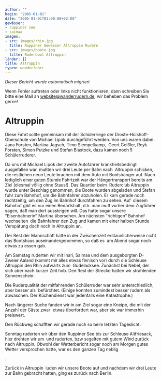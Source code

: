 ```yaml
---
author: ""
begin: "2005-01-01"
date: "2005-01-01T01:00:00+02:00"
gewässer:
- ruppiner see
- saimaa
images:
- src: images/rhin.jpg
  title: Ruppiner Gewässer Altruppin Rudern
- src: images/boote.jpg
  title: Ruderboot Altruppin
länder: []
title: Altruppin
typen: wanderfahrt
---
```



*Dieser Bericht wurde automatisch migriert*

Wenn Fehler auftreten oder links nicht funktionieren, dann schreiben Sie bitte eine Mail an website@wanderrudern.de, wir beheben das Problem gerne!



# Altruppin


Diese Fahrt sollte gemeinsam mit der Schülerriege der Droste-Hülshoff-Oberschule von Michael Lipok durchgeführt werden. Von uns waren dabei: Jana Forsten, Martina Jagsch, Timo Siempelkamp,  Geert Geißler, Reyk Forsten, Simon Putzke und Stefan Biastock, dazu kamen noch 5 Schülerruderer.

Da uns mit Michael Lipok der zweite Autofahrer krankheitsbedingt ausgefallen war, mußten wir drei Leute per Bahn nach  Altruppin schicken, die restlichen neun Leute brachen mit dem Auto mit Bootshänger auf. Nach lediglich einer guten Stunde Fahrtzeit war der Hängertransport bereits am Ziel (diesmal völlig ohne Staus!). Das Quartier beim  Ruderclub Altruppin wurde unter Beschlag genommen, die Boote wurden abgeladen und Stefan fuhr zum Bahnhof, um die Bahnfahrer abzuholen. Er kam gerade noch rechtzeitig, um den Zug im Bahnhof durchfahren zu sehen. Auf  diesem Bahnhof gibt es nur einen Bedarfshalt, d.h. man muß vorher dem Zugführer sagen, daß man dort aussteigen will. Das hatte sogar unsere “Eisenbahnerin” Martina übersehen. Am nächsten “richtigen” Bahnhof wechselten  die Bahnfahrer den Zug und kamen mit einer halben Stunde Verspätung doch noch in Altruppin an.

Der Rest der Mannschaft hatte in der Zwischenzeit erstaunlicherweise nicht das Bootshaus auseinandergenommen, so daß es  am Abend sogar noch etwas zu essen gab.

Am Samstag ruderten wir mit Inari, Saimaa und dem ausgeborgten D-Zweier Aaland (kommt mir alles etwas finnisch vor) durch die Schleuse Altruppin den Rhin aufwärts zum  Gudelacksee. Zunächst bei Nebel, der sich aber nach kurzer Zeit hob. Den Rest der Strecke hatten wir strahlenden Sonnenschein.

Die Ruderqualität der mitfahrenden Schülerruder war sehr unterschiedlich, aber besser als  befürchtet. (Einige konnten zumindest besser rudern als abwaschen. Der Küchendienst war jedenfalls eine Katastrophe.)

Nach längerer Suche fanden wir in am Ziel sogar eine Kneipe, die mit der Anzahl der Gäste zwar  etwas überfordert war, aber sie war immerhin preiswert.

Den Rückweg schafften wir gerade noch so beim letzten Tageslicht.

Sonntag ruderten wir über den Ruppiner See bis zur Schleuse Altfriesack, hier drehten wir um  und ruderten, bzw segelten mit gutem Wind zurück nach Altruppin. Obwohl der Wetterbericht sogar noch am Morgen gutes Wetter versprochen hatte, war es den ganzen Tag neblig

.

Zurück in Altruppin  luden wir unsere Boote auf und nachdem wir drei Leute zur Bahn gebracht hatten, ging es zurück nach Berlin.

